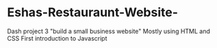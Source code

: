 # Eshas-Restauraunt-Website-
Dash project 3 
"build a small business website"
Mostly using HTML and CSS
First introduction to Javascript 
